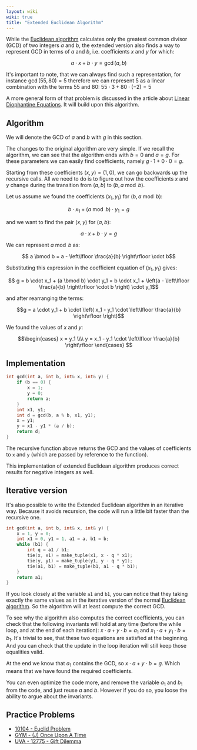 ```yaml
---
layout: wiki
wiki: true
title: "Extended Euclidean Algorithm"
---
```



While the [Euclidean algorithm](../algebra/euclid-algorithm) calculates only the greatest common divisor (GCD) of two integers $a$ and $b$, the extended version also finds a way to represent GCD in terms of $a$ and $b$, i.e. coefficients $x$ and $y$ for which:

$$a \cdot x + b \cdot y = \gcd(a, b)$$

It's important to note, that we can always find such a representation, for instance $\gcd(55, 80) = 5$ therefore we can represent $5$ as a linear combination with the terms $55$ and $80$: $55 \cdot 3 + 80 \cdot (-2) = 5$ 

A more general form of that problem is discussed in the article about [Linear Diophantine Equations](algebra/linear-diophantine-equation).
It will build upon this algorithm.

## Algorithm

We will denote the GCD of $a$ and $b$ with $g$ in this section.

The changes to the original algorithm are very simple.
If we recall the algorithm, we can see that the algorithm ends with $b = 0$ and $a = g$.
For these parameters we can easily find coefficients, namely $g \cdot 1 + 0 \cdot 0 = g$.

Starting from these coefficients $(x, y) = (1, 0)$, we can go backwards up the recursive calls.
All we need to do is to figure out how the coefficients $x$ and $y$ change during the transition from $(a, b)$ to $(b, a \bmod b)$.

Let us assume we found the coefficients $(x_1, y_1)$ for $(b, a \bmod b)$:

$$b \cdot x_1 + (a \bmod b) \cdot y_1 = g$$

and we want to find the pair $(x, y)$ for $(a, b)$:

$$ a \cdot x + b \cdot y = g$$

We can represent $a \bmod b$ as:

$$ a \bmod b = a - \left\lfloor \frac{a}{b} \right\rfloor \cdot b$$

Substituting this expression in the coefficient equation of $(x_1, y_1)$ gives:

$$ g = b \cdot x_1 + (a \bmod b) \cdot y_1 = b \cdot x_1 + \left(a - \left\lfloor \frac{a}{b} \right\rfloor \cdot b \right) \cdot y_1$$

and after rearranging the terms:

$$g = a \cdot y_1 + b \cdot \left( x_1 - y_1 \cdot \left\lfloor \frac{a}{b} \right\rfloor \right)$$

We found the values of $x$ and $y$:

$$\begin{cases}
x = y_1 \\\\
y = x_1 - y_1 \cdot \left\lfloor \frac{a}{b} \right\rfloor
\end{cases} $$

## Implementation

```cpp
int gcd(int a, int b, int& x, int& y) {
    if (b == 0) {
        x = 1;
        y = 0;
        return a;
    }
    int x1, y1;
    int d = gcd(b, a % b, x1, y1);
    x = y1;
    y = x1 - y1 * (a / b);
    return d;
}
```

The recursive function above returns the GCD and the values of coefficients to `x` and `y` (which are passed by reference to the function).

This implementation of extended Euclidean algorithm produces correct results for negative integers as well.

## Iterative version

It's also possible to write the Extended Euclidean algorithm in an iterative way.
Because it avoids recursion, the code will run a little bit faster than the recursive one.

```cpp
int gcd(int a, int b, int& x, int& y) {
    x = 1, y = 0;
    int x1 = 0, y1 = 1, a1 = a, b1 = b;
    while (b1) {
        int q = a1 / b1;
        tie(x, x1) = make_tuple(x1, x - q * x1);
        tie(y, y1) = make_tuple(y1, y - q * y1);
        tie(a1, b1) = make_tuple(b1, a1 - q * b1);
    }
    return a1;
}
```

If you look closely at the variable `a1` and `b1`, you can notice that they taking exactly the same values as in the iterative version of the normal [Euclidean algorithm](algebra/euclid-algorithm). So the algorithm will at least compute the correct GCD.

To see why the algorithm also computes the correct coefficients, you can check that the following invariants will hold at any time (before the while loop, and at the end of each iteration): $x \cdot a + y \cdot b = a_1$ and $x_1 \cdot a + y_1 \cdot b = b_1$.
It's trivial to see, that these two equations are satisfied at the beginning.
And you can check that the update in the loop iteration will still keep those equalities valid.

At the end we know that $a_1$ contains the GCD, so $x \cdot a + y \cdot b = g$.
Which means that we have found the required coefficients.

You can even optimize the code more, and remove the variable $a_1$ and $b_1$ from the code, and just reuse $a$ and $b$.
However if you do so, you loose the ability to argue about the invariants.

## Practice Problems

* [10104 - Euclid Problem](https://uva.onlinejudge.org/index.php?option=com_onlinejudge&Itemid=8&page=show_problem&problem=1045)
* [GYM - (J) Once Upon A Time](http://codeforces.com/gym/100963)
* [UVA - 12775 - Gift Dilemma](https://uva.onlinejudge.org/index.php?option=com_onlinejudge&Itemid=8&page=show_problem&problem=4628)

